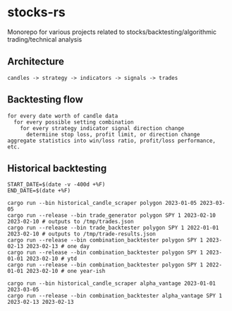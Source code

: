 # stocks-rs
Monorepo for various projects related to stocks/backtesting/algorithmic trading/technical analysis

## Architecture

```
candles -> strategy -> indicators -> signals -> trades
```

## Backtesting flow

```
for every date worth of candle data
  for every possible setting combination
    for every strategy indicator signal direction change
      determiine stop loss, profit limit, or direction change
aggregate statistics into win/loss ratio, profit/loss performance, etc.
```

## Historical backtesting

```shell
START_DATE=$(date -v -400d +%F)
END_DATE=$(date +%F)

cargo run --bin historical_candle_scraper polygon 2023-01-05 2023-03-05
cargo run --release --bin trade_generator polygon SPY 1 2023-02-10 2023-02-10 # outputs to /tmp/trades.json
cargo run --release --bin trade_backtester polygon SPY 1 2022-01-01 2023-02-10 # outputs to /tmp/trade-results.json
cargo run --release --bin combination_backtester polygon SPY 1 2023-02-13 2023-02-13 # one day
cargo run --release --bin combination_backtester polygon SPY 1 2023-01-01 2023-02-10 # ytd
cargo run --release --bin combination_backtester polygon SPY 1 2022-01-01 2023-02-10 # one year-ish

cargo run --bin historical_candle_scraper alpha_vantage 2023-01-01 2023-03-05
cargo run --release --bin combination_backtester alpha_vantage SPY 1 2023-02-13 2023-02-13
```
